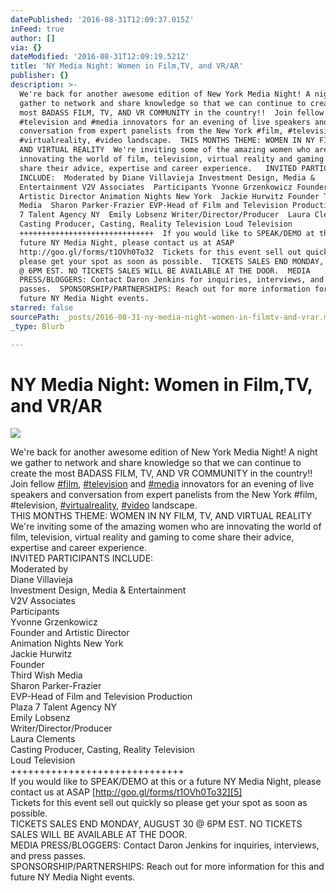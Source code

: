 ```yaml
---
datePublished: '2016-08-31T12:09:37.015Z'
inFeed: true
author: []
via: {}
dateModified: '2016-08-31T12:09:19.521Z'
title: 'NY Media Night: Women in Film,TV, and VR/AR'
publisher: {}
description: >-
  We're back for another awesome edition of New York Media Night! A night we
  gather to network and share knowledge so that we can continue to create the
  most BADASS FILM, TV, AND VR COMMUNITY in the country!!  Join fellow #film,
  #television and #media innovators for an evening of live speakers and
  conversation from expert panelists from the New York #film, #television,
  #virtualreality, #video landscape.  THIS MONTHS THEME: WOMEN IN NY FILM, TV,
  AND VIRTUAL REALITY  We're inviting some of the amazing women who are
  innovating the world of film, television, virtual reality and gaming to come
  share their advice, expertise and career experience.   INVITED PARTICIPANTS
  INCLUDE:  Moderated by Diane Villavieja Investment Design, Media &
  Entertainment V2V Associates  Participants Yvonne Grzenkowicz Founder and
  Artistic Director Animation Nights New York  Jackie Hurwitz Founder Third Wish
  Media  Sharon Parker-Frazier EVP-Head of Film and Television Production Plaza
  7 Talent Agency NY  Emily Lobsenz Writer/Director/Producer  Laura Clements
  Casting Producer, Casting, Reality Television Loud Television 
  ++++++++++++++++++++++++++++++  If you would like to SPEAK/DEMO at this or a
  future NY Media Night, please contact us at ASAP
  http://goo.gl/forms/t1OVh0To32  Tickets for this event sell out quickly so
  please get your spot as soon as possible.  TICKETS SALES END MONDAY, AUGUST 30
  @ 6PM EST. NO TICKETS SALES WILL BE AVAILABLE AT THE DOOR.  MEDIA
  PRESS/BLOGGERS: Contact Daron Jenkins for inquiries, interviews, and press
  passes.  SPONSORSHIP/PARTNERSHIPS: Reach out for more information for this and
  future NY Media Night events.
starred: false
sourcePath: _posts/2016-08-31-ny-media-night-women-in-filmtv-and-vrar.md
_type: Blurb

---
```

# NY Media Night: Women in Film,TV, and VR/AR
![](https://the-grid-user-content.s3-us-west-2.amazonaws.com/91d98af3-b17f-4f75-9c23-f4b6d756330f.jpg)

We're back for another awesome edition of New York Media Night! A night we gather to network and share knowledge so that we can continue to create the most BADASS FILM, TV, AND VR COMMUNITY in the country!!  
Join fellow [\#film][0], [\#television][1] and [\#media][2] innovators for an evening of live speakers and conversation from expert panelists from the New York \#film, \#television, [\#virtualreality][3], [\#video][4] landscape.  
THIS MONTHS THEME: WOMEN IN NY FILM, TV, AND VIRTUAL REALITY  
We're inviting some of the amazing women who are innovating the world of film, television, virtual reality and gaming to come share their advice, expertise and career experience.  
INVITED PARTICIPANTS INCLUDE:  
Moderated by  
Diane Villavieja  
Investment Design, Media & Entertainment  
V2V Associates  
Participants  
Yvonne Grzenkowicz  
Founder and Artistic Director  
Animation Nights New York  
Jackie Hurwitz  
Founder  
Third Wish Media  
Sharon Parker-Frazier  
EVP-Head of Film and Television Production  
Plaza 7 Talent Agency NY  
Emily Lobsenz  
Writer/Director/Producer  
Laura Clements  
Casting Producer, Casting, Reality Television  
Loud Television  
++++++++++++++++++++++++++++++  
If you would like to SPEAK/DEMO at this or a future NY Media Night, please contact us at ASAP [http://goo.gl/forms/t1OVh0To32][5]  
Tickets for this event sell out quickly so please get your spot as soon as possible.  
TICKETS SALES END MONDAY, AUGUST 30 @ 6PM EST. NO TICKETS SALES WILL BE AVAILABLE AT THE DOOR.  
MEDIA PRESS/BLOGGERS: Contact Daron Jenkins for inquiries, interviews, and press passes.  
SPONSORSHIP/PARTNERSHIPS: Reach out for more information for this and future NY Media Night events.

[0]: https://www.facebook.com/hashtag/film
[1]: https://www.facebook.com/hashtag/television
[2]: https://www.facebook.com/hashtag/media
[3]: https://www.facebook.com/hashtag/virtualreality
[4]: https://www.facebook.com/hashtag/video
[5]: http://l.facebook.com/l.php?u=http%3A%2F%2Fgoo.gl%2Fforms%2Ft1OVh0To32&h=XAQEZfhRF&enc=AZOBw-5HcjZevn-FW3ux5haz9_dFt1pMMy_ucDX3EgqngAkPm1Qg8td04sMwgS8n95I&s=1